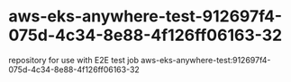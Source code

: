 # aws-eks-anywhere-test-912697f4-075d-4c34-8e88-4f126ff06163-32
repository for use with E2E test job aws-eks-anywhere-test:912697f4-075d-4c34-8e88-4f126ff06163-32
